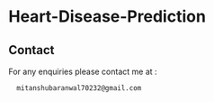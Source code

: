 # Heart-Disease-Prediction

## Contact
For any enquiries please contact me at :
      
      mitanshubaranwal70232@gmail.com
      
